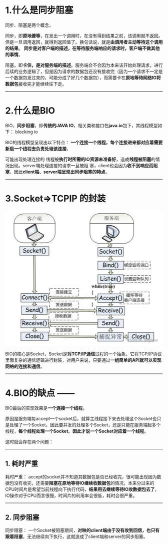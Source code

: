 # 1.什么是同步阻塞 

同步、阻塞是两个概念， 

同步，即**原地傻等**，在发出一个调用时，在没有得到结果之前，该调用就不返回。但是一旦调用返回，就得到返回值了。换句话说，就是**由调用者主动等待这个调用的结果**。 **同步是对客户端的描述，在等待服务端响应的请求时，客户端不做其他的事情**。 

阻塞，即**卡住，是对服务端的描述**。服务端会不会因为本来该开始处理请求，进行后续的业务逻辑了，但是因为请求的数据包还没有接收完（因为一个请求不一定是一个数据包发过来的，可能分成了好几个数据包），而需要卡在**原地等待网络IO将数据包**接收完才能继续往下走。

---

# 2.什么是BIO 
BIO，**同步阻塞**，即**传统的JAVA IO**，相关类和接口在**java.io**包下，其线程模型如下：
blocking io

BIO的线程模型呈现出以下特点： **一个连接一个线程，每个连接进来都对应着需要新启一个线程去负责处理该连接**，

可能出现处理连接的 线程被**执行时所需的IO资源未准备好**，造成**线程被阻塞**的情况出现。server端处理连接的请求一旦被阻 塞，client也会因为**收不到响应而阻塞**，因此**client端、server端呈现出同步阻塞的特点**。

---
# 3.Socket=>TCPIP 的封装 
![alt text](../../../img/Socket连接.png)

BIO的核心是Socket，Socket是**对TCP/IP通信**过程的一个抽象，它将TCP/IP协议里面复杂的通信逻辑进行封装，对用户来说，只要通过**一组简单的API就可以实现网络的连接和通信**。


---
# 4.BIO的缺点 ——
BIO最后的实现效果是**一个连接一个线程**。

原因是服务端每accept一个socket后，就算主线程接下来去处理这个Socket也只是处理了一个Socket，因此要并发的处理多个Socket，还是只能在服务端起多个线程，**每个线程处理一个Socket**。**因此才说一个Socket对应着一个线程**。

这时就会存在两个问题： 

---
## 1. 耗时严重 
耗时严重： 
accept的socket并不知道其数据包是否已经收完，很可能出现因为数据包没有收完，还需要**阻塞在原地等待IO继续收数据包**的情况，本来分过来的CPU时间片是希望当前线程向下执行代码，**结果用去继续等待IO收数据包去了**，IO操作对于CPU而言很慢，时间片的利用率会很低，耗时会很严重。

---
## 2. 同步阻塞  
同步阻塞： 
一个Socket被阻塞期间，**对映的client端由于没有收到回信，也只有跟着阻塞**，无法继续向下执行，这就造成了client端和server的同步阻塞。

